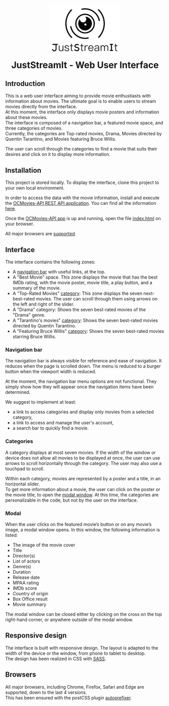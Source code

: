 <h1 align="center">
<img alt="JustStreamIt logo" src="img/Logo_JustStreamIt.png" width="224px"/><br/>
JustStreamIt - Web User Interface
</h1>

<h2>Introduction</h2>
This is a web user interface aiming to provide movie enthustiasts with information about movies. The ultimate goal is to enable users to stream movies directly from the interface.</br>
At this moment, the interface only displays movie posters and information about these movies.</br>
The interface is composed of a navigation bar, a featured movie space, and three categories of movies.</br>
Currently, the categories are Top-rated movies, Drama, Movies directed by Quentin Tarantino, and Movies featuring Bruce Willis.

The user can scroll through the categories to find a movie that suits their desires and click on it to display more information.

## Installation
This project is stored locally. To display the interface, clone this project to your own local environment.

In order to access the data with the movie information, install and execute the [OCMovies-API REST API application](https://github.com/OpenClassrooms-Student-Center/OCMovies-API-EN-FR). You can find all the information [here](https://github.com/OpenClassrooms-Student-Center/OCMovies-API-EN-FR).

Once the [OCMovies-API app](https://github.com/OpenClassrooms-Student-Center/OCMovies-API-EN-FR) is up and running, open the file [index.html](index.html) on your browser.

All major browsers are [supported](#browsers).

## Interface
The interface contains the following zones: 
- A [navigation bar](#navigation-bar) with useful links, at the top.
- A "Best Movie" space. This zone displays the movie that has the best IMDb rating, with the movie poster, movie title, a play button, and a summary of the movie.</br>
- A "Top-Rated Movies" [category](#categories): This zone displays the seven next-best-rated movies. The user can scroll through them using arrows on the left and right of the slider.</br>
- A "Drama" category: Shows the seven best-rated movies of the "Drama" genre. 
- A "Tarantino's movies" [category](#categories): Shows the seven best-rated movies directed by Quentin Tarantino.</br>
- A "Featuring Bruce Willis" [category](#categories): Shows the seven best-rated movies starring Bruce Willis.

### Navigation bar
The navigation bar is always visible for reference and ease of navigation. It reduces when the page is scrolled down.
The menu is reduced to a burger button when the viewport width is reduced.

At the moment, the navigation bar menu options are not functional. They simply show how they will appear once the navigation items have been determined. </br>

We suggest to implement at least:</br>
- a link to access categories and display only movies from a selected category,
- a link to access and manage the user's account,
- a search bar to quickly find a movie.

### Categories
A category displays at most seven movies. If the width of the window or device does not allow all movies to be displayed at once, the user can use arrows to scroll horizontally through the category. The user may also use a touchpad to scroll.

Within each category, movies are represented by a poster and a title, in an horizontal slider.</br>
To get more information about a movie, the user can click on the poster or the movie title, to open the [modal window](#modal).
At this time, the categories are personalizable in the code, but not by the user on the interface. 

### Modal 
When the user clicks on the featured movie’s button or on any movie’s image, a modal window opens. In this window, the following information is listed:
- The image of the movie cover
- Title
- Director(s)
- List of actors
- Genre(s)
- Duration
- Release date
- MPAA rating
- IMDb score
- Country of origin
- Box Office result
- Movie summary

The modal window can be closed either by clicking on the cross on the top right-hand corner, or anywhere outside of the modal window.

## Responsive design
The interface is built with responsive design. The layout is adapted to the width of the device or the window, from phone to tablet to desktop.</br>
The design has been realized in CSS with [SASS](https://sass-lang.com/).

## Browsers
All major browsers, including Chrome, Firefox, Safari and Edge are supported, down to the last 4 versions.</br>
This has been ensured with the postCSS plugin [autoprefixer](https://github.com/postcss/autoprefixer).

